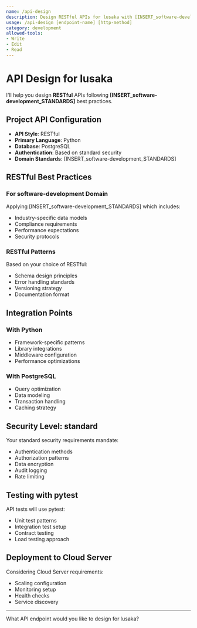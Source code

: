 ```yaml
---
name: /api-design
description: Design RESTful APIs for lusaka with [INSERT_software-development_STANDARDS]
usage: /api-design [endpoint-name] [http-method]
category: development
allowed-tools:
- Write
- Edit
- Read
---
```


# API Design for lusaka

I'll help you design **RESTful** APIs following **[INSERT_software-development_STANDARDS]** best practices.

## Project API Configuration
- **API Style**: RESTful
- **Primary Language**: Python
- **Database**: PostgreSQL
- **Authentication**: Based on standard security
- **Domain Standards**: [INSERT_software-development_STANDARDS]

## RESTful Best Practices

### For software-development Domain
Applying [INSERT_software-development_STANDARDS] which includes:
- Industry-specific data models
- Compliance requirements
- Performance expectations
- Security protocols

### RESTful Patterns
Based on your choice of RESTful:
- Schema design principles
- Error handling standards
- Versioning strategy
- Documentation format

## Integration Points

### With Python
- Framework-specific patterns
- Library integrations
- Middleware configuration
- Performance optimizations

### With PostgreSQL
- Query optimization
- Data modeling
- Transaction handling
- Caching strategy

## Security Level: standard

Your standard security requirements mandate:
- Authentication methods
- Authorization patterns
- Data encryption
- Audit logging
- Rate limiting

## Testing with pytest

API tests will use pytest:
- Unit test patterns
- Integration test setup
- Contract testing
- Load testing approach

## Deployment to Cloud Server

Considering Cloud Server requirements:
- Scaling configuration
- Monitoring setup
- Health checks
- Service discovery

---

What API endpoint would you like to design for lusaka?